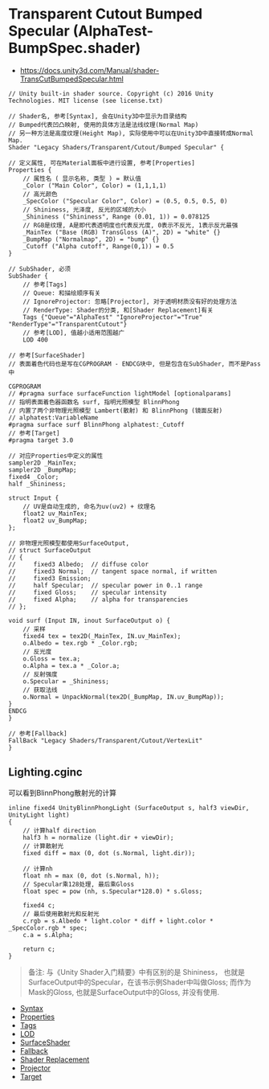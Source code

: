 # Transparent Cutout Bumped Specular (AlphaTest-BumpSpec.shader)
* <https://docs.unity3d.com/Manual/shader-TransCutBumpedSpecular.html>

```ShaderLab
// Unity built-in shader source. Copyright (c) 2016 Unity Technologies. MIT license (see license.txt)

// Shader名, 参考[Syntax], 会在Unity3D中显示为目录结构
// Bumped代表凹凸映射, 使用的具体方法是法线纹理(Normal Map)
// 另一种方法是高度纹理(Height Map), 实际使用中可以在Unity3D中直接转成Normal Map.
Shader "Legacy Shaders/Transparent/Cutout/Bumped Specular" {

// 定义属性, 可在Material面板中进行设置, 参考[Properties]
Properties {
    // 属性名 ( 显示名称, 类型 ) = 默认值
    _Color ("Main Color", Color) = (1,1,1,1)
    // 高光颜色
    _SpecColor ("Specular Color", Color) = (0.5, 0.5, 0.5, 0)
    // Shininess, 光泽度, 反光的区域的大小
    _Shininess ("Shininess", Range (0.01, 1)) = 0.078125
    // RGB是纹理, A是即代表透明度也代表反光度, 0表示不反光, 1表示反光最强
    _MainTex ("Base (RGB) TransGloss (A)", 2D) = "white" {}
    _BumpMap ("Normalmap", 2D) = "bump" {}
    _Cutoff ("Alpha cutoff", Range(0,1)) = 0.5
}

// SubShader, 必须
SubShader {
    // 参考[Tags]
    // Queue: 和描绘顺序有关
    // IgnoreProjector: 忽略[Projector], 对于透明材质没有好的处理方法
    // RenderType: Shader的分类, 和[Shader Replacement]有关
    Tags {"Queue"="AlphaTest" "IgnoreProjector"="True" "RenderType"="TransparentCutout"}
    // 参考[LOD], 值越小适用范围越广
    LOD 400
    
// 参考[SurfaceShader]
// 表面着色代码也是写在CGPROGRAM - ENDCG块中, 但是包含在SubShader, 而不是Pass中

CGPROGRAM
// #pragma surface surfaceFunction lightModel [optionalparams]
// 指明表面着色器函数名 surf, 指明光照模型 BlinnPhong
// 内置了两个非物理光照模型 Lambert(散射) 和 BlinnPhong (镜面反射)
// alphatest:VariableName
#pragma surface surf BlinnPhong alphatest:_Cutoff
// 参考[Target]
#pragma target 3.0

// 对应Properties中定义的属性
sampler2D _MainTex;
sampler2D _BumpMap;
fixed4 _Color;
half _Shininess;

struct Input {
    // UV是自动生成的, 命名为uv(uv2) + 纹理名
    float2 uv_MainTex;
    float2 uv_BumpMap;
};

// 非物理光照模型都使用SurfaceOutput, 
// struct SurfaceOutput
// {
//     fixed3 Albedo;  // diffuse color
//     fixed3 Normal;  // tangent space normal, if written
//     fixed3 Emission;
//     half Specular;  // specular power in 0..1 range
//     fixed Gloss;    // specular intensity
//     fixed Alpha;    // alpha for transparencies
// };

void surf (Input IN, inout SurfaceOutput o) {
    // 采样
    fixed4 tex = tex2D(_MainTex, IN.uv_MainTex);
    o.Albedo = tex.rgb * _Color.rgb;
    // 反光度
    o.Gloss = tex.a;
    o.Alpha = tex.a * _Color.a;
    // 反射强度
    o.Specular = _Shininess;
    // 获取法线
    o.Normal = UnpackNormal(tex2D(_BumpMap, IN.uv_BumpMap));
}
ENDCG
}

// 参考[Fallback]
FallBack "Legacy Shaders/Transparent/Cutout/VertexLit"
}

```

## Lighting.cginc
可以看到BlinnPhong散射光的计算

```HLSL
inline fixed4 UnityBlinnPhongLight (SurfaceOutput s, half3 viewDir, UnityLight light)
{
    // 计算half direction
    half3 h = normalize (light.dir + viewDir);
    // 计算散射光
    fixed diff = max (0, dot (s.Normal, light.dir));

    // 计算nh
    float nh = max (0, dot (s.Normal, h));
    // Specular乘128处理, 最后乘Gloss
    float spec = pow (nh, s.Specular*128.0) * s.Gloss;

    fixed4 c;
    // 最后使用散射光和反射光
    c.rgb = s.Albedo * light.color * diff + light.color * _SpecColor.rgb * spec;
    c.a = s.Alpha;

    return c;
}
```

> 备注: 与《Unity Shader入门精要》中有区别的是
Shininess， 也就是SurfaceOutput中的Specular，在该书示例Shader中叫做Gloss;
而作为Mask的Gloss, 也就是SurfaceOutput中的Gloss, 并没有使用.

* [Syntax](../../../ShaderLab%20Reference/ShaderLab%20Syntax.md)
* [Properties](../../../ShaderLab%20Reference/ShaderLab%20Properties.md)
* [Tags](../../../ShaderLab%20Reference/SubShader%20Tags.md)
* [LOD](../../../ShaderLab%20Reference/SubShader%20LOD.md)
* [SurfaceShader](../../../ShaderLab%20Reference/SurfaceShader.md)
* [Fallback](../../../ShaderLab%20Reference/ShaderLab%20Fallback.md)
* [Shader Replacement](../../../ShaderLab%20Reference/Shader%20Replacement.md)
* [Projector](../../../ShaderLab%20Reference/Projector.md)
* [Target](../../../ShaderLab%20Reference/Shader%20Compilation%20Target.md)
